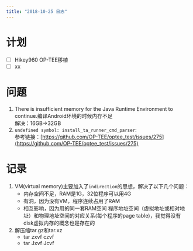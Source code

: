 ```yaml
---
title: "2018-10-25 日志"
---
```


# 计划

- [ ] Hikey960 OP-TEE移植
- [ ] xx

# 问题
1. There is insufficient memory for the Java Runtime Environment to continue.编译Android环境的时候内存不足  
   解决：16GB->32GB
2. `undefined symbol: install_ta_runner_cmd_parser`:  
   参考链接：[https://github.com/OP-TEE/optee_test/issues/275](https://github.com/OP-TEE/optee_test/issues/275)

# 记录
1. VM(virtual memory)主要加入了`indirection`的思想，解决了以下几个问题：
   - 内存空间不足，RAM是1G，32位程序可以用4G
   - 有洞，因为没有VM，程序连续占用了RAM
   - 相互影响，因为用的同一套RAM空间
程序地址空间（虚拟地址或相对地址）和物理地址空间的对应关系(每个程序的page table)，我觉得没有disk虚拟内存的概念也是存在的
2. 解压缩tar.gz和tar.xz
   - tar zxvf czvf 
   - tar Jxvf Jcvf
